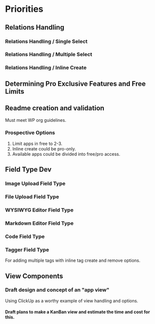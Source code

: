# Priorities

## Relations Handling

### Relations Handling / Single Select

### Relations Handling / Multiple Select

### Relations Handling / Inline Create

## Determining Pro Exclusive Features and Free Limits

## Readme creation and validation

Must meet WP org guidelines.

### Prospective Options

1. Limit apps in free to 2-3.
2. Inline create could be pro-only.
3. Available apps could be divided into free/pro access.

## Field Type Dev

### Image Upload Field Type

### File Upload Field Type

### WYSIWYG Editor Field Type

### Markdown Editor Field Type

### Code Field Type

### Tagger Field Type

For adding multiple tags with inline tag create and remove options.

## View Components

### Draft design and concept of an "app view"

Using ClickUp as a worthy example of view handling and options.

#### Draft plans to make a KanBan view and estimate the time and cost for this. 
